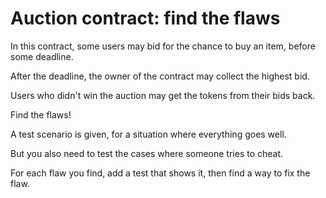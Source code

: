 # Auction contract: find the flaws

In this contract, some users may bid for the chance to buy an item, before some deadline.

After the deadline, the owner of the contract may collect the highest bid.

Users who didn't win the auction may get the tokens from their bids back.

Find the flaws!

A test scenario is given, for a situation where everything goes well.

But you also need to test the cases where someone tries to cheat.

For each flaw you find, add a test that shows it, then find a way to fix the flaw.

